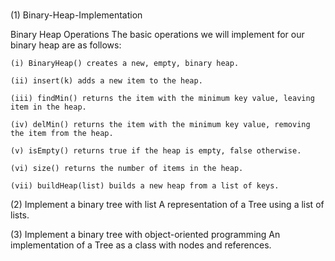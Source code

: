 # 

(1) Binary-Heap-Implementation

Binary Heap Operations
The basic operations we will implement for our binary heap are as follows:

    (i) BinaryHeap() creates a new, empty, binary heap.

    (ii) insert(k) adds a new item to the heap.

    (iii) findMin() returns the item with the minimum key value, leaving item in the heap.

    (iv) delMin() returns the item with the minimum key value, removing the item from the heap.

    (v) isEmpty() returns true if the heap is empty, false otherwise.

    (vi) size() returns the number of items in the heap.

    (vii) buildHeap(list) builds a new heap from a list of keys.

(2) Implement a binary tree with list
A representation of a Tree using a list of lists.

(3) Implement a binary tree with object-oriented programming
An implementation of a Tree as a class with nodes and references.
